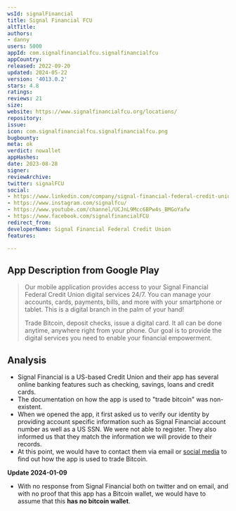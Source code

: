 ```yaml
---
wsId: signalFinancial
title: Signal Financial FCU
altTitle: 
authors:
- danny
users: 5000
appId: com.signalfinancialfcu.signalfinancialfcu
appCountry: 
released: 2022-09-20
updated: 2024-05-22
version: '4013.0.2'
stars: 4.8
ratings: 
reviews: 21
size: 
website: https://www.signalfinancialfcu.org/locations/
repository: 
issue: 
icon: com.signalfinancialfcu.signalfinancialfcu.png
bugbounty: 
meta: ok
verdict: nowallet
appHashes: 
date: 2023-08-28
signer: 
reviewArchive: 
twitter: signalFCU
social:
- https://www.linkedin.com/company/signal-financial-federal-credit-union
- https://www.instagram.com/signalfcu/
- https://www.youtube.com/channel/UCJnL9Mcc6BPw4s_BMGoYafw
- https://www.facebook.com/signalfinancialFCU
redirect_from: 
developerName: Signal Financial Federal Credit Union
features: 

---
```


## App Description from Google Play

> Our mobile application provides access to your Signal Financial Federal Credit Union digital services 24/7. You can manage your accounts, cards, payments, bills, and more with your smartphone or tablet. This is a digital branch in the palm of your hand!
>
> Trade Bitcoin, deposit checks, issue a digital card. It all can be done anytime, anywhere right from your phone. Our goal is to provide the digital services you need to enable your financial empowerment.

## Analysis 

- Signal Financial is a US-based Credit Union and their app has several online banking features such as checking, savings, loans and credit cards.
- The documentation on how the app is used to "trade bitcoin" was non-existent.
- When we opened the app, it first asked us to verify our identity by providing account specific information such as Signal Financial account number as well as a US SSN. We were not able to register. They also informed us that they match the information we will provide to their records.
- At this point, we would have to contact them via email or [social media](https://twitter.com/BitcoinWalletz/status/1696017503422710120) to find out how the app is used to trade Bitcoin.

**Update 2024-01-09**

- With no response from Signal Financial both on twitter and on email, and with no proof that this app has a Bitcoin wallet, we would have to assume that this **has no bitcoin wallet**.